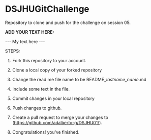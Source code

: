 # DSJHUGitChallenge
Repository to clone and push for the challenge on session 05. 

**ADD YOUR TEXT HERE:**

--- My text here ---

STEPS:

1. Fork this repository to your account.

2. Clone a local copy of your forked repository

3. Change the read me file name to be README_*lastname_name*.md

4. Include some text in the file.

5. Commit changes in your local repository

6. Push changes to github.

7. Create a pull request to merge your changes to (https://github.com/adalberto-g/DSJHU01/).

8. Congratulations! you've finished.

